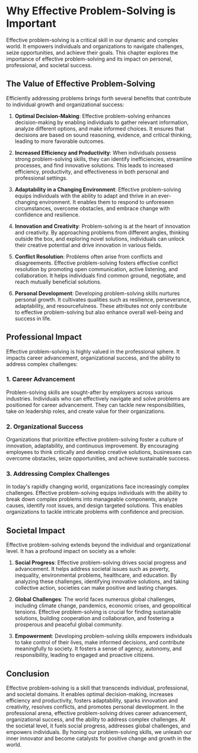 Why Effective Problem-Solving is Important
===================================================

Effective problem-solving is a critical skill in our dynamic and complex world. It empowers individuals and organizations to navigate challenges, seize opportunities, and achieve their goals. This chapter explores the importance of effective problem-solving and its impact on personal, professional, and societal success.

The Value of Effective Problem-Solving
--------------------------------------

Efficiently addressing problems brings forth several benefits that contribute to individual growth and organizational success:

1. **Optimal Decision-Making**: Effective problem-solving enhances decision-making by enabling individuals to gather relevant information, analyze different options, and make informed choices. It ensures that decisions are based on sound reasoning, evidence, and critical thinking, leading to more favorable outcomes.

2. **Increased Efficiency and Productivity**: When individuals possess strong problem-solving skills, they can identify inefficiencies, streamline processes, and find innovative solutions. This leads to increased efficiency, productivity, and effectiveness in both personal and professional settings.

3. **Adaptability in a Changing Environment**: Effective problem-solving equips individuals with the ability to adapt and thrive in an ever-changing environment. It enables them to respond to unforeseen circumstances, overcome obstacles, and embrace change with confidence and resilience.

4. **Innovation and Creativity**: Problem-solving is at the heart of innovation and creativity. By approaching problems from different angles, thinking outside the box, and exploring novel solutions, individuals can unlock their creative potential and drive innovation in various fields.

5. **Conflict Resolution**: Problems often arise from conflicts and disagreements. Effective problem-solving fosters effective conflict resolution by promoting open communication, active listening, and collaboration. It helps individuals find common ground, negotiate, and reach mutually beneficial solutions.

6. **Personal Development**: Developing problem-solving skills nurtures personal growth. It cultivates qualities such as resilience, perseverance, adaptability, and resourcefulness. These attributes not only contribute to effective problem-solving but also enhance overall well-being and success in life.

Professional Impact
-------------------

Effective problem-solving is highly valued in the professional sphere. It impacts career advancement, organizational success, and the ability to address complex challenges:

### 1. Career Advancement

Problem-solving skills are sought-after by employers across various industries. Individuals who can effectively navigate and solve problems are positioned for career advancement. They can tackle new responsibilities, take on leadership roles, and create value for their organizations.

### 2. Organizational Success

Organizations that prioritize effective problem-solving foster a culture of innovation, adaptability, and continuous improvement. By encouraging employees to think critically and develop creative solutions, businesses can overcome obstacles, seize opportunities, and achieve sustainable success.

### 3. Addressing Complex Challenges

In today's rapidly changing world, organizations face increasingly complex challenges. Effective problem-solving equips individuals with the ability to break down complex problems into manageable components, analyze causes, identify root issues, and design targeted solutions. This enables organizations to tackle intricate problems with confidence and precision.

Societal Impact
---------------

Effective problem-solving extends beyond the individual and organizational level. It has a profound impact on society as a whole:

1. **Social Progress**: Effective problem-solving drives social progress and advancement. It helps address societal issues such as poverty, inequality, environmental problems, healthcare, and education. By analyzing these challenges, identifying innovative solutions, and taking collective action, societies can make positive and lasting changes.

2. **Global Challenges**: The world faces numerous global challenges, including climate change, pandemics, economic crises, and geopolitical tensions. Effective problem-solving is crucial for finding sustainable solutions, building cooperation and collaboration, and fostering a prosperous and peaceful global community.

3. **Empowerment**: Developing problem-solving skills empowers individuals to take control of their lives, make informed decisions, and contribute meaningfully to society. It fosters a sense of agency, autonomy, and responsibility, leading to engaged and proactive citizens.

Conclusion
----------

Effective problem-solving is a skill that transcends individual, professional, and societal domains. It enables optimal decision-making, increases efficiency and productivity, fosters adaptability, sparks innovation and creativity, resolves conflicts, and promotes personal development. In the professional arena, effective problem-solving drives career advancement, organizational success, and the ability to address complex challenges. At the societal level, it fuels social progress, addresses global challenges, and empowers individuals. By honing our problem-solving skills, we unleash our inner innovator and become catalysts for positive change and growth in the world.

